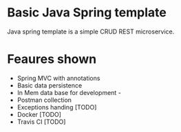 # Basic Java Spring template
Java spring template is a simple CRUD REST microservice.

# Feaures shown
* Spring MVC with annotations
* Basic data persistence
* In Mem data base for development - 
* Postman collection
* Exceptions handing [TODO]
* Docker [TODO]
* Travis CI [TODO]